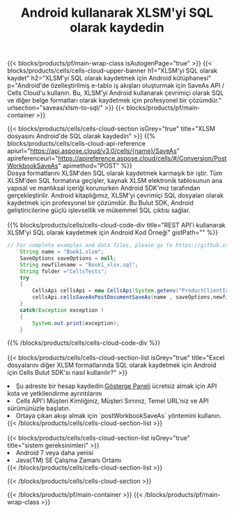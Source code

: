 ﻿---
title:  Android kullanarak XLSM'yi SQL olarak kaydedin
description: XLSM formatındaki dosyayı SQL formatındaki dosya olarak kaydetmek için Android için Aspose.Cells Cloud SDK'yı kullanma.
---
{{< blocks/products/pf/main-wrap-class isAutogenPage="true" >}}
{{< blocks/products/cells/cells-cloud-upper-banner h1="XLSM\'yi SQL olarak kaydet" h2="XLSM\'yi SQL olarak kaydetmek için Android kütüphanesi" p="Android\'de özelleştirilmiş e-tablo iş akışları oluşturmak için SaveAs API / Cells Cloud\'u kullanın. Bu, XLSM\'yi Android kullanarak çevrimiçi olarak SQL ve diğer belge formatları olarak kaydetmek için profesyonel bir çözümdür." urlsection="saveas/xlsm-to-sql/" >}}
{{< blocks/products/pf/main-container >}}

{{< blocks/products/cells/cells-cloud-section isGrey="true" title="XLSM dosyasını Android\'de SQL olarak kaydedin" >}}
{{% blocks/products/cells/cells-cloud-api-reference apiurl="https://api.aspose.cloud/v3.0/cells/{name}/SaveAs" apireferenceurl="https://apireference.aspose.cloud/cells/#/Conversion/PostWorkbookSaveAs" apimethod="POST" %}}
<br/>
Dosya formatlarını XLSM'den SQL olarak kaydetmek karmaşık bir iştir. Tüm XLSM'den SQL formatına geçişler, kaynak XLSM elektronik tablosunun ana yapısal ve mantıksal içeriği korunurken Android SDK'mız tarafından gerçekleştirilir. Android kitaplığımız, XLSM'yi çevrimiçi SQL dosyaları olarak kaydetmek için profesyonel bir çözümdür. Bu Bulut SDK, Android geliştiricilerine güçlü işlevsellik ve mükemmel SQL çıktısı sağlar.
<br/>
<br/>
{{% blocks/products/cells/cells-cloud-code-div title="REST API\'i kullanarak XLSM\'yi SQL olarak kaydetmek için Android Kod Örneği" gistPath="" %}}
  
```java
// For complete examples and data files, please go to https://github.com/aspose-cells-cloud/aspose-cells-cloud-android/
    String name = "Book1.xlsm";
    SaveOptions saveOptions = null;
    String newfilename = "Book1_xlsx.sql";
    String folder ="CellsTests";
    try
    {
        CellsApi cellsApi = new CellsApi(System.getenv("ProductClientId"), System.getenv("ProductClientSecret"));
        cellsApi.cellsSaveAsPostDocumentSaveAs(name , saveOptions,newfilename,false,false,folder,null,null,null,true);                       
    }
    catch(Exception exception )
    {
        System.out.print(exception);
    }
```
  
{{% /blocks/products/cells/cells-cloud-code-div %}}
<br/>
<br/>
{{< blocks/products/cells/cells-cloud-section-list isGrey="true" title="Excel dosyalarını diğer XLSM formatlarında SQL olarak kaydetmek için Android için Cells Bulut SDK\'sı nasıl kullanılır?" >}}
<li> Şu adreste bir hesap kaydedin:<a href="https://dashboard.aspose.cloud/">Gösterge Paneli</a> ücretsiz almak için API kota ve yetkilendirme ayrıntılarını</li>
<li>Cells API'i Müşteri Kimliğiniz, Müşteri Sırrınız, Temel URL'niz ve API sürümünüzle başlatın.</li>
<li>Ortaya çıkan akışı almak için `postWorkbookSaveAs` yöntemini kullanın.</li>
{{< /blocks/products/cells/cells-cloud-section-list >}}
<br/>
<br/>
{{< blocks/products/cells/cells-cloud-section-list isGrey="true" title="sistem gereksinimleri" >}}
<li>Android 7 veya daha yenisi</li>
<li>Java(TM) SE Çalışma Zamanı Ortamı</li>
{{< /blocks/products/cells/cells-cloud-section-list >}}

{{< /blocks/products/cells/cells-cloud-section >}}

{{< /blocks/products/pf/main-container >}}
{{< /blocks/products/pf/main-wrap-class >}}
